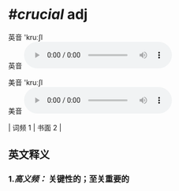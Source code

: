 # ***\#crucial*** adj
英音 'kruːʃl  
英音
<audio src="./media/crucial-B.aac" controls="controls"></audio>

美音 'kruːʃl  
美音
<audio src="./media/crucial2.aac" controls="controls"></audio>



| 词频 1 | 书面 2 |  

英文释义
---
### 1.*高义频：* **关键性的；至关重要的**  


